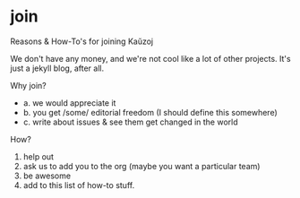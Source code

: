 # join
Reasons &amp; How-To's for joining Kaŭzoj

We don't have any money, and we're not cool like a lot of other projects. It's just a jekyll blog, after all.

Why join?

* a. we would appreciate it
* b. you get /some/ editorial freedom (I should define this somewhere)
* c. write about issues & see them get changed in the world

How?

1. help out
2. ask us to add you to the org (maybe you want a particular team)
3. be awesome
4. add to this list of how-to stuff.
